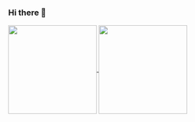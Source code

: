 ### Hi there 👋

<a href="https://github.com/ginkwok">
  <img align="center" height="180" src="https://github-readme-stats.vercel.app/api/top-langs/?username=ginkwok&layout=compact&hide=html&langs_count=8" />
</a>

<a href="https://github.com/ginkwok">
  <img align="center" height="180" src="https://github-readme-stats.vercel.app/api?username=ginkwok&count_private=true&show_icons=true" />
</a>

<!--
**ginkwok/ginkwok** is a ✨ _special_ ✨ repository because its `README.md` (this file) appears on your GitHub profile.

Here are some ideas to get you started:

- 🔭 I’m currently working on ...
- 🌱 I’m currently learning ...
- 👯 I’m looking to collaborate on ...
- 🤔 I’m looking for help with ...
- 💬 Ask me about ...
- 📫 How to reach me: ...
- 😄 Pronouns: ...
- ⚡ Fun fact: ...
-->
